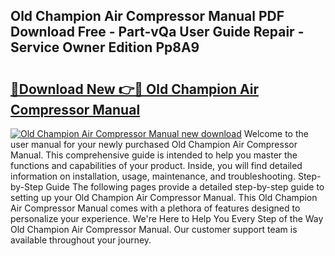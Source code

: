 ## Old Champion Air Compressor Manual PDF Download Free - Part-vQa User Guide Repair - Service Owner Edition Pp8A9

# <h2><a href="http://bc30361.oget.top/?id=Old+Champion+Air+Compressor+Manual">🔗Download New 👉🔴 Old Champion Air Compressor Manual</a></h2>

[![Old Champion Air Compressor Manual new download](https://i.imgur.com/5g1atiW.png)](http://bc30361.oget.top/?id=Old+Champion+Air+Compressor+Manual)
Welcome to the user manual for your newly purchased Old Champion Air Compressor Manual. This comprehensive guide is intended to help you master the functions and capabilities of your product. Inside, you will find detailed information on installation, usage, maintenance, and troubleshooting. Step-by-Step Guide The following pages provide a detailed step-by-step guide to setting up your Old Champion Air Compressor Manual. This Old Champion Air Compressor Manual comes with a plethora of features designed to personalize your experience. We're Here to Help You Every Step of the Way Old Champion Air Compressor Manual. Our customer support team is available throughout your journey.
